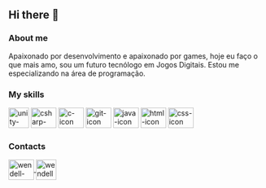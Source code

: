## Hi there 👋
### About me

Apaixonado por desenvolvimento e apaixonado por games, hoje eu faço o que mais amo, sou um futuro tecnólogo em Jogos Digitais. Estou me especializando na área de programação.

### My skills

<img src="https://cdn.icon-icons.com/icons2/615/PNG/128/Unity_icon-icons.com_56592.png" style="max-width:100%;" alt="unity-icon" height="40" width="40"></img>
<img src="https://cdn.jsdelivr.net/gh/devicons/devicon/icons/csharp/csharp-original.svg" style="max-width:100%;" alt="csharp-icon" height="40" width="50"></img>
<img src="https://cdn.jsdelivr.net/gh/devicons/devicon/icons/c/c-original.svg" style="max-width:100%;" alt="c-icon" height="40" width="50"></img>
<img src="https://cdn.jsdelivr.net/gh/devicons/devicon/icons/git/git-original.svg" style="max-width:100%;" alt="git-icon" height="40" width="50"></img>
<img src="https://cdn.jsdelivr.net/gh/devicons/devicon/icons/java/java-original.svg" style="max-width:100%;" alt="java-icon" height="40" width="50"></img>
<img src="https://cdn.jsdelivr.net/gh/devicons/devicon/icons/html5/html5-original.svg" style="max-width:100%;" alt="html-icon" height="40" width="50"></img>
<img src="https://cdn.jsdelivr.net/gh/devicons/devicon/icons/css3/css3-original.svg" style="max-width:100%;" alt="css-icon" height="40" width="50"></img>

### Contacts

<a href="https://www.linkedin.com/in/wendell-leao/" target="_blank">
<img align="center" alt="wendell-linkedin" height="40" width="50" src="https://cdn.jsdelivr.net/gh/devicons/devicon/icons/linkedin/linkedin-original.svg" style="max-width:100%;">
</a>
<a href="https://wendell-leao.itch.io/" target="_blank">
<img align="center" alt="wendell-itchio" height="40" width="40" src="https://www.pinclipart.com/picdir/big/398-3984001_itch-io-logo-clipart.png" style="max-width:100%;">
</a>
